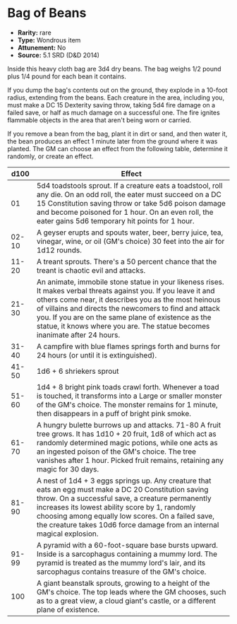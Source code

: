 
# Bag of Beans

* **Rarity:** rare
* **Type:** Wondrous item
* **Attunement:** No
* **Source:** 5.1 SRD (D&D 2014)


Inside this heavy cloth bag are 3d4 dry beans. The bag weighs 1/2 pound plus 1/4 pound for each bean it contains.

If you dump the bag's contents out on the ground, they explode in a 10-foot radius, extending from the beans. Each creature in the area, including you, must make a DC 15 Dexterity saving throw, taking 5d4 fire damage on a failed save, or half as much damage on a successful one. The fire ignites flammable objects in the area that aren't being worn or carried.

If you remove a bean from the bag, plant it in dirt or sand, and then water it, the bean produces an effect 1 minute later from the ground where it was planted. The GM can choose an effect from the following table, determine it randomly, or create an effect.

| d100  | Effect                                                                                                                                                                                                                                                                                                                                                                |
|-------|-----------------------------------------------------------------------------------------------------------------------------------------------------------------------------------------------------------------------------------------------------------------------------------------------------------------------------------------------------------------------|
| 01    | 5d4 toadstools sprout. If a creature eats a toadstool, roll any die. On an odd roll, the eater must succeed on a DC 15 Constitution saving throw or take 5d6 poison damage and become poisoned for 1 hour. On an even roll, the eater gains 5d6 temporary hit points for 1 hour.                                                                                      |
| 02-10 | A geyser erupts and spouts water, beer, berry juice, tea, vinegar, wine, or oil (GM's choice) 30 feet into the air for 1d12 rounds.                                                                                                                                                                                                                                   |
| 11-20 | A treant sprouts. There's a 50 percent chance that the treant is chaotic evil and attacks.                                                                                                                                                                                                                                                                            |
| 21-30 | An animate, immobile stone statue in your likeness rises. It makes verbal threats against you. If you leave it and others come near, it describes you as the most heinous of villains and directs the newcomers to find and attack you. If you are on the same plane of existence as the statue, it knows where you are. The statue becomes inanimate after 24 hours. |
| 31-40 | A campfire with blue flames springs forth and burns for 24 hours (or until it is extinguished).                                                                                                                                                                                                                                                                       |
| 41-50 | 1d6 + 6 shriekers sprout                                                                                                                                                                                                                                                                                                                                              |
| 51-60 | 1d4 + 8 bright pink toads crawl forth. Whenever a toad is touched, it transforms into a Large or smaller monster of the GM's choice. The monster remains for 1 minute, then disappears in a puff of bright pink smoke.                                                                                                                                                |
| 61-70 | A hungry bulette burrows up and attacks. 71-80 A fruit tree grows. It has 1d10 + 20 fruit, 1d8 of which act as randomly determined magic potions, while one acts as an ingested poison of the GM's choice. The tree vanishes after 1 hour. Picked fruit remains, retaining any magic for 30 days.                                                                     |
| 81-90 | A nest of 1d4 + 3 eggs springs up. Any creature that eats an egg must make a DC 20 Constitution saving throw. On a successful save, a creature permanently increases its lowest ability score by 1, randomly choosing among equally low scores. On a failed save, the creature takes 10d6 force damage from an internal magical explosion.                            |
| 91-99 | A pyramid with a 60-foot-square base bursts upward. Inside is a sarcophagus containing a mummy lord. The pyramid is treated as the mummy lord's lair, and its sarcophagus contains treasure of the GM's choice.                                                                                                                                                       |
| 100   | A giant beanstalk sprouts, growing to a height of the GM's choice. The top leads where the GM chooses, such as to a great view, a cloud giant's castle, or a different plane of existence.                                                                                                                                                                            |
